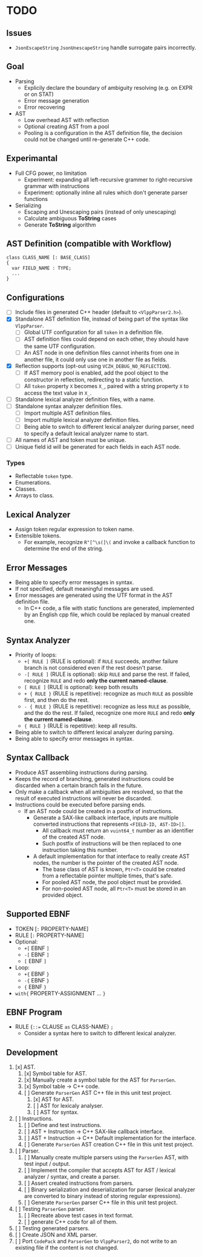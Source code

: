 # TODO

## Issues

- `JsonEscapeString` `JsonUnescapeString` handle surrogate pairs incorrectly.

## Goal

- Parsing
  - Explicily declare the boundary of ambiguity resolving (e.g. on EXPR or on STAT)
  - Error message generation
  - Error recovering
- AST
  - Low overhead AST with reflection
  - Optional creating AST from a pool
  - Pooling is a configuration in the AST definition file, the decision could not be changed until re-generate C++ code.

## Experimantal

- Full CFG power, no limitation
  - Experiment: expanding all left-recursive grammer to right-recursive grammar with instructions
  - Experiment: optionally inline all rules which don't generate parser functions
- Serializing
  - Escaping and Unescaping pairs (instead of only unescaping)
  - Calculate ambiguous **ToString** cases
  - Generate **ToString** algorithm

## AST Definition (compatible with Workflow)

```
class CLASS_NAME [: BASE_CLASS]
{
  var FIELD_NAME : TYPE;
  ...
}
```

## Configurations

- [ ] Include files in generated C++ header (default to `<VlppParser2.h>`).
- [x] Standalone AST definition file, instead of being part of the syntax like `VlppParser`.
  - [ ] Global UTF configuration for all `token` in a definition file.
  - [ ] AST definition files could depend on each other, they should have the same UTF configuration.
  - [ ] An AST node in one definition files cannot inherits from one in another file, it could only use one in another file as fields.
- [x] Reflection supports (opt-out using `VCZH_DEBUG_NO_REFLECTION`).
  - [ ] If AST memory pool is enabled, add the pool object to the constructor in reflection, redirecting to a static function.
  - [ ] All `token` property `X` becomes `X_`, paired with a string property `X` to access the text value in `X_`.
- [ ] Standalone lexical analyzer definition files, with a name.
- [ ] Standalone syntax analyzer definition files.
  - [ ] Import multiple AST definition files.
  - [ ] Import multiple lexical analyzer definition files.
  - [ ] Being able to switch to different lexical analyzer during parser, need to specify a default lexical analyzer name to start.
- [ ] All names of AST and token must be unique.
- [ ] Unique field id will be generated for each fields in each AST node.

### Types

- Reflectable `token` type.
- Enumerations.
- Classes.
- Arrays to class.

## Lexical Analyzer

- Assign token regular expression to token name.
- Extensible tokens.
  - For example, recognize `R"[^\s(]\(` and invoke a callback function to determine the end of the string.

## Error Messages

- Being able to specify error messages in syntax.
- If not specified, default meaningful messages are used.
- Error messages are generated using the UTF format in the AST definition file.
  - In C++ code, a file with static functions are generated, implemented by an English cpp file, which could be replaced by manual created one.

## Syntax Analyzer

- Priority of loops:
  - `+[ RULE ]` (RULE is optional): if `RULE` succeeds, another failure branch is not considered even if the rest doesn't parse.
  - `-[ RULE ]` (RULE is optional): skip `RULE` and parse the rest. If failed, recognize `RULE` and redo **only the current named-clause**.
  - `[ RULE ]` (RULE is optional): keep both results
  - `+ { RULE }` (RULE is repetitive): recognize as much `RULE` as possible first, and then do the rest.
  - `- { RULE }` (RULE is repetitive): recognize as less `RULE` as possible, and the do the rest. If failed, recognize one more `RULE` and redo **only the current named-clause**.
  - `{ RULE }` (RULE is repetitive): keep all results.
- Being able to switch to different lexical analyzer during parsing.
- Being able to specify error messages in syntax.

## Syntax Callback

- Produce AST assembling instructions during parsing.
- Keeps the record of branching, generated instructions could be discarded when a certain branch fails in the future.
- Only make a callback when all ambiguities are resolved, so that the result of executed instructions will never be discarded.
- Instructions could be executed before parsing ends.
  - If an AST node could be created in a postfix of instructions.
    - Generate a SAX-like callback interface, inputs are multiple converted instructions that represents `<FIELD-ID, AST-ID>[]`.
      - All callback must return an `vuint64_t` number as an identifier of the created AST node.
      - Such postfix of instructions will be then replaced to one instruction taking this number.
    - A default implementation for that interface to really create AST nodes, the number is the pointer of the created AST node.
      - The base class of AST is known, `Ptr<T>` could be created from a reflectable pointer multiple times, that's safe.
      - For pooled AST node, the pool object must be provided.
      - For non-pooled AST node, all `Ptr<T>` must be stored in an provided object.

## Supported EBNF

- TOKEN [`:` PROPERTY-NAME]
- RULE [`:` PROPERTY-NAME]
- Optional:
  - `+[` EBNF `]`
  - `-[` EBNF `]`
  - `[` EBNF `]`
- Loop:
  - `+{` EBNF `}`
  - `-{` EBNF `}`
  - `{` EBNF `}`
- `with{` PROPERTY-ASSIGNMENT ... `}`

## EBNF Program

- RULE {`::=` CLAUSE `as` CLASS-NAME} `;`
  - Consider a syntax here to switch to different lexical analyzer.

## Development

1. [x] AST.
   1. [x] Symbol table for AST.
   2. [x] Manually create a symbol table for the AST for `ParserGen`.
   3. [x] Symbol table -> C++ code.
   4. [ ] Generate `ParserGen` AST C++ file in this unit test project.
      1. [x] AST for AST.
      2. [ ] AST for lexicaly analyser.
      3. [ ] AST for syntax.
2. [ ] Instructions.
   1. [ ] Define and test instructions.
   2. [ ] AST + Instruction -> C++ SAX-like callback interface.
   3. [ ] AST + Instruction -> C++ Default implementation for the interface.
   4. [ ] Generate `ParserGen` AST creation C++ file in this unit test project.
3. [ ] Parser.
   1. [ ] Manually create multiple parsers using the `ParserGen` AST, with test input / output.
   2. [ ] Implement the compiler that accepts AST for AST / lexical analyzer / syntax, and create a parser.
   3. [ ] Assert created instructions from parsers.
   4. [ ] Binary serialization and deserialization for parser (lexical analyzer are converted to binary instead of storing regular expressions).
   5. [ ] Generate `ParserGen` parser C++ file in this unit test project.
4. [ ] Testing `ParserGen` parser.
   1. [ ] Recreate above test cases in text format.
   2. [ ] generate C++ code for all of them.
5. [ ] Testing generated parsers.
6. [ ] Create JSON and XML parser.
7. [ ] Port `CodePack` and `ParserGen` to `VlppParser2`, do not write to an existing file if the content is not changed.
